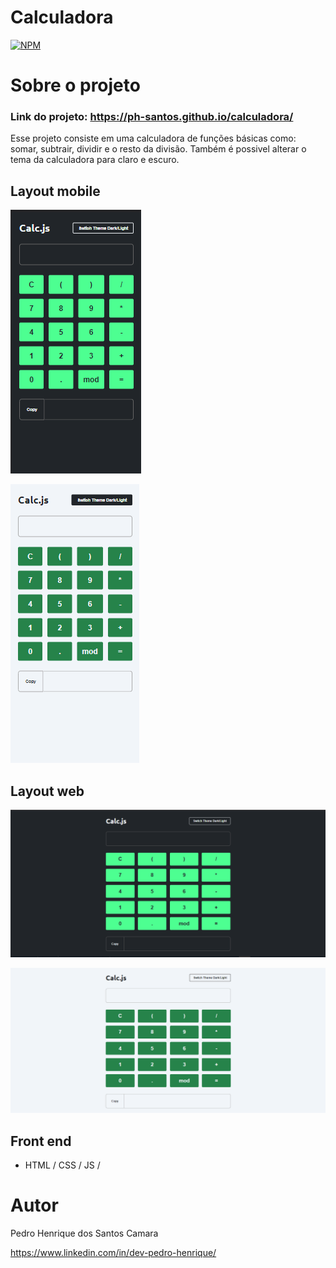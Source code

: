 # Calculadora 
[![NPM](https://img.shields.io/npm/l/react)](https://github.com/ph-santos/exemplo-readme/blob/main/LICENCE) 

# Sobre o projeto

### Link do projeto: https://ph-santos.github.io/calculadora/

Esse projeto consiste em uma calculadora de funções básicas como: somar, subtrair, dividir e o resto da divisão. Também é possivel alterar o tema da calculadora para claro e escuro.

## Layout mobile
![Mobile 1](https://github.com/ph-santos/calculadora/blob/main/assets/images/img-mobile.png)

![Mobile 2](https://github.com/ph-santos/calculadora/blob/main/assets/images/img-mobile2.png)

## Layout web
![Web 1](https://github.com/ph-santos/calculadora/blob/main/assets/images/img-pc.png)

![Web 2](https://github.com/ph-santos/calculadora/blob/main/assets/images/img-pc2.png)

## Front end
- HTML / CSS / JS /


# Autor

Pedro Henrique dos Santos Camara

https://www.linkedin.com/in/dev-pedro-henrique/

